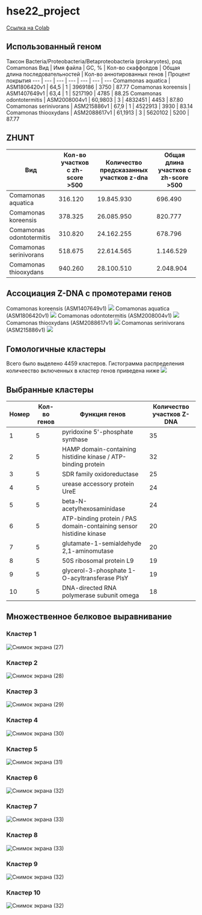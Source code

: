 # hse22_project
[Ссылка на Colab](https://colab.research.google.com/drive/17pkFb7ebID0W6I5vYXJGmlXhYhx9iUfS?usp=sharing)
## Использованный геном
Таксон Bacteria/Proteobacteria/Betaproteobacteria (prokaryotes), род Comamonas
Вид | Имя файла | GC, % | Кол-во скаффолдов | Общая длина последовательностей | Кол-во аннотированных генов | Процент покрытия
--- | --- | --- | --- | --- | --- | ---
Comamonas aquatica | ASM1806420v1 | 64,5 | 1 | 3969186 | 3750 | 87.77
Comamonas koreensis | ASM1407649v1 | 63,4 | 1 | 5217190 | 4785 | 88.25
Comamonas odontotermitis | ASM2008004v1 | 60,9803 | 3 | 4832451 | 4453 | 87.80
Comamonas serinivorans | ASM215886v1 | 67,9 | 1 | 4522913 | 3930 | 83.14
Comamonas thiooxydans | ASM2088617v1 | 61,1913 | 3 | 5620102 | 5200 | 87.77

## ZHUNT
Вид | Кол-во участков с zh-score >500 | Количество предсказанных участков z-dna | Общая длина участков с zh-score >500
--- | --- | --- | ---
Comamonas aquatica | 316.120 | 19.845.930 | 696.490
Comamonas koreensis | 378.325 | 26.085.950 | 820.777
Comamonas odontotermitis | 310.820 | 24.162.255 | 678.796
Comamonas serinivorans | 518.675 | 22.614.565 | 1.146.529
Comamonas thiooxydans | 940.260 | 28.100.510 | 2.048.904

## Ассоциация Z-DNA с промотерами генов
Comamonas koreensis (ASM1407649v1)
![](https://user-images.githubusercontent.com/59825228/173324296-026625ed-deb5-4434-b631-1ce3b0a901e0.png)
Comamonas aquatica (ASM1806420v1)
![](https://user-images.githubusercontent.com/59825228/173324349-3e58ef7f-57ae-4f7d-871d-101ff2b0707f.png)
Comamonas odontotermitis (ASM2008004v1)
![](https://user-images.githubusercontent.com/59825228/173324396-10c8b95f-8128-4450-9591-fb7d1b0d8c72.png)
Comamonas thiooxydans (ASM2088617v1)
![](https://user-images.githubusercontent.com/59825228/173324452-7641b3c6-ae1b-4b29-8cd1-6e0241fba0cb.png)
Comamonas serinivorans (ASM215886v1)
![](https://user-images.githubusercontent.com/59825228/173324503-6ae93220-aa56-4589-9710-60bc387c8f6d.png)

## Гомологичные кластеры
Всего было выделено 4459 кластеров. Гистограмма распределения количеество включенных в кластер генов приведена ниже
![](https://user-images.githubusercontent.com/59825228/173247457-0faeb2ed-99d1-4d99-85dc-25804e67f814.png)

## Выбранные кластеры
Номер | Кол-во генов | Функция генов | Количество участков Z-DNA
--- | --- | --- | --- 
1 | 5 | pyridoxine 5'-phosphate synthase | 35
2 | 5 | HAMP domain-containing histidine kinase / ATP-binding protein | 32
3 | 5 | SDR family oxidoreductase | 25
4 | 5 | urease accessory protein UreE | 24
5 | 5 | beta-N-acetylhexosaminidase | 24
6 | 5 | ATP-binding protein / PAS domain-containing sensor histidine kinase | 20
7 | 5 | glutamate-1-semialdehyde 2,1-aminomutase | 20
8 | 5 | 50S ribosomal protein L9 | 19
9 | 5 | glycerol-3-phosphate 1-O-acyltransferase PlsY | 19
10 | 5 | DNA-directed RNA polymerase subunit omega | 18

## Множественное белковое выравнивание
### Кластер 1
![Снимок экрана (27)](https://user-images.githubusercontent.com/59825228/173671568-ef9a1ec9-667f-49f6-9978-0a794918f82c.png)
### Кластер 2
![Снимок экрана (28)](https://user-images.githubusercontent.com/59825228/173671603-0ce57472-11be-4eb1-8812-efff068b6c32.png)
### Кластер 3
![Снимок экрана (29)](https://user-images.githubusercontent.com/59825228/173671637-4995303f-e136-485f-8d56-1112a80022c5.png)
### Кластер 4
![Снимок экрана (30)](https://user-images.githubusercontent.com/59825228/173671654-3d858452-cb86-40e5-acca-ba203875e2e1.png)
### Кластер 5
![Снимок экрана (31)](https://user-images.githubusercontent.com/59825228/173671682-05dd6393-b3b8-4954-af57-15c13d2172f1.png)
### Кластер 6
![Снимок экрана (32)](https://user-images.githubusercontent.com/59825228/173674829-cc2c2424-91c7-48a6-9f5e-2a9f41b381f8.png)
### Кластер 7
![Снимок экрана (33)](https://user-images.githubusercontent.com/59825228/173674954-aa2b8ba8-8eef-4176-98fb-de5bdd362072.png)
### Кластер 8
![Снимок экрана (33)](https://user-images.githubusercontent.com/59825228/173675374-a4274f77-b68b-45d1-aa5f-daeaf6d33775.png)
### Кластер 9
![Снимок экрана (32)](https://user-images.githubusercontent.com/59825228/173675076-3451b20f-b726-413b-b75d-3fc3aa6b8deb.png)
### Кластер 10
![Снимок экрана (32)](https://user-images.githubusercontent.com/59825228/173675187-d7112b6e-b183-4d58-b827-a00f69cdca25.png)

